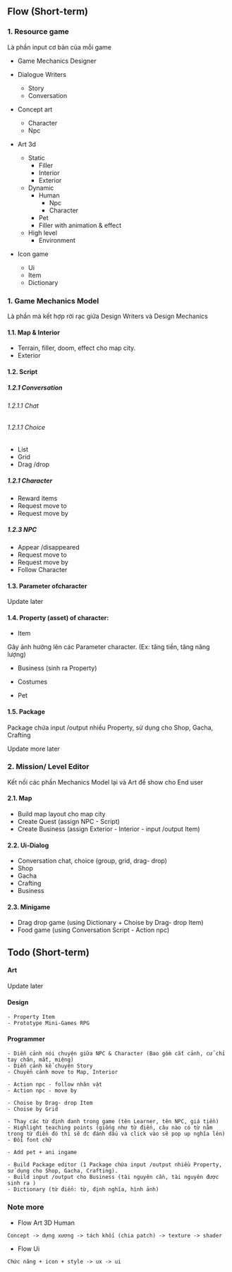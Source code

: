 
## Flow (Short-term)

### 1. Resource game

Là phần input cơ bản của mỗi game

- Game Mechanics Designer

- Dialogue Writers
	- Story
	- Conversation

- Concept art
	- Character
	- Npc

- Art 3d
	- Static
		- Filler
		- Interior
		- Exterior
	- Dynamic
		- Human
			- Npc
			- Character
		- Pet
		- Filler with animation & effect
	- High level
		- Environment

- Icon game
	- Ui
	- Item
	- Dictionary

### 1. Game Mechanics Model
Là phần mà kết hợp rời rạc giữa Design Writers và Design Mechanics

#### 1.1. Map & Interior
- Terrain, filler, doom, effect cho map city.
- Exterior

#### 1.2. Script

##### 1.2.1 Conversation

###### 1.2.1.1 Chat

###### 1.2.1.1 Choice
- List
- Grid
- Drag /drop

##### 1.2.1 Character
- Reward items
- Request move to
- Request move by

##### 1.2.3 NPC
- Appear /disappeared
- Request move to
- Request move by
- Follow Character

#### 1.3. Parameter ofcharacter

Update later

#### 1.4. Property (asset) of character:

- Item

Gây ảnh hưởng lên các Parameter character. (Ex: tăng tiền, tăng năng lượng)

- Business (sinh ra Property)

- Costumes

- Pet

#### 1.5. Package

Package chứa input /output nhiều Property, sử dụng cho Shop, Gacha, Crafting

Update more later

### 2. Mission/ Level Editor
Kết nối các phần Mechanics Model lại và Art để show cho End user

#### 2.1. Map
- Build map layout cho map city
- Create Quest (assign NPC - Script)
- Create Business (assign Exterior - Interior - input /output Item)

#### 2.2. Ui-Dialog
- Conversation chat, choice (group, grid, drag- drop)
- Shop
- Gacha
- Crafting
- Business

#### 2.3. Minigame
- Drag drop game (using Dictionary + Choise by Drag- drop Item)
- Food game (using Conversation Script - Action npc)

## Todo (Short-term)

#### Art

Update later

#### Design
```
- Property Item
- Prototype Mini-Games RPG
```

#### Programmer
```
- Diễn cảnh nói chuyện giữa NPC & Character (Bao gồm cắt cảnh, cử chỉ tay chân, mắt, miệng)
- Diễn cảnh kể chuyện Story
- Chuyển cảnh move to Map, Interior
```
```
- Action npc - follow nhân vật
- Action npc - move by
```
```
- Choise by Drag- drop Item
- Choise by Grid
```
```
- Thay các từ định danh trong game (tên Learner, tên NPC, giá tiền)
- Highlight teaching points (giống như từ điển, câu nào có từ nằm trong từ điển đó thì sẽ đc đánh dấu và click vào sẽ pop up nghĩa lên)
- Đổi font chữ
```
```
- Add pet + ani ingame
```
```
- Build Package editor (1 Package chứa input /output nhiều Property, sử dụng cho Shop, Gacha, Crafting).
- Build input /output cho Business (tài nguyên cần, tài nguyên được sinh ra )
- Dictionary (từ điển: từ, định nghĩa, hình ảnh)
```

### Note more

- Flow Art 3D Human
```
Concept -> dựng xương -> tách khối (chia patch) -> texture -> shader
```

- Flow Ui
```
Chức năng + icon + style -> ux -> ui
```
